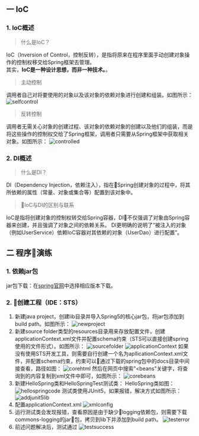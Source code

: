 ## 一 IoC
### 1. IoC概述
> 什么是IoC？

IoC（Inversion of Control，控制反转），是指将原来在程序里面手动创建对象操作的控制权移交给Spring框架去管理。   
其实，**IoC是一种设计思想，而非一种技术。**。
> 主动控制  

调用者自己对将要使用的对象以及该对象的依赖对象进行创建和组装。如图所示：
![selfcontrol](./images/selfcontrol.png)

> 反转控制

调用者无需关心对象的创建过程、该对象的依赖对象的创建以及他们的组装，而是将这些操作的控制权交给了Spring框架，调用者只需要从Spring框架中获取相关对象。如图所示：
![controlled](./images/cotrolled.png)
### 2. DI概述
> 什么是DI？

DI（Dependency Injection，依赖注入），指在Spring创建对象的过程中，将其所依赖的属性（常量、对象或集合等）配置到该对象中。
> IoC与DI的区别与联系

IoC是指将创建对象的控制权转交给Spring容器，DI不仅强调了对象由Spring容器来创建，并且强调了对象之间的依赖关系。
DI更明确的说明了“被注入的对象（例如UserService）依赖IoC容器对其依赖的对象（UserDao）进行配置”。
## 二 程序演练
### 1. 依赖jar包
jar包下载：在[spring官网](http://repo.springsource.org/libs-release-local/org/springframework/spring/5.0.2.RELEASE/)中选择相应版本下载。  
### 2. 创建工程（IDE：STS）
1. 新建java project，创建lib目录并导入Spring5的核心jar包，将jar包添加到build path。如图所示：
![newproject](./images/newproject.jpg)
2. 新建source folder类型的resources目录用来存放配置文件，创建applicationContext.xml文件并配置schema约束（STS可以直接创建spring使用的文件形式）。如图所示：
![sourcefolder](./images/sourcefolder.jpg)
![applicationContext](./images/applicationContext.jpg)
如果没有使用STS开发工具，则需要自行创建一个名为apllicationContext.xml文件，并配置schema约束，约束可以通过下载的spring包中的docs目录中间接查看，路径如图：
![corehtml](./images/corehtml.jpg)
然后在网页中搜索"<beans"关键字，将查询到的内容复制到xml文件中即可，如图所示：
![corebeans](./images/corebeans.jpg)
3. 新建HelloSpring类和HelloSpringTest测试类：
HelloSpring类如图：
![hellospringcode](./images/springhellocode.jpg)
测试类使用JUnit5，如果报错，解决方式如图所示：
![addjunit5lib](./images/addjunit5lib.jpg)
4. 配置applicationContext.xml
![xmlconfig](./images/xmlconfig.jpg)
5. 运行测试类会发现报错，查看原因是由于缺少logging依赖包，则需要下载commons-logging的jar包，拷贝到lib下并添加到build path。
![testerror](./images/testerror.jpg)
6. 前述问题解决后，测试通过
![testsuccess](./images/testsuccess.jpg)
